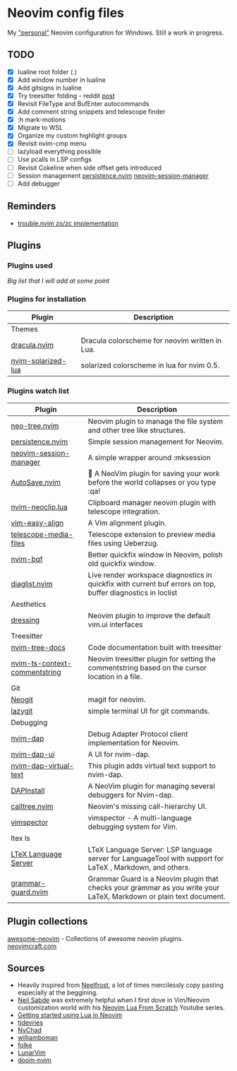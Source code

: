 # Neovim config files
My ["personal"](#sources) Neovim configuration for Windows.
Still a work in progress.

## TODO
- [x] lualine root folder (.)
- [x] Add window number in lualine
- [x] Add gitsigns in lualine
- [x] Try treesitter folding - reddit [post](https://www.reddit.com/r/neovim/comments/psl8rq/sexy_folds/)
- [x] Revisit FileType and BufEnter autocommands
- [x] Add comment string snippets and telescope finder
- [x] :h mark-motions
- [x] Migrate to WSL
- [x] Organize my custom highlight groups
- [x] Revisit nvim-cmp menu
- [ ] lazyload everything possible
- [ ] Use pcalls in LSP configs
- [ ] Revisit Cokeline when side offset gets introduced
- [ ] Session management [persistence.nvim](#sm1) [neovim-session-manager](#sm2)
- [ ] Add debugger

## Reminders
- [trouble.nvim zo/zc implementation](https://github.com/folke/trouble.nvim/pull/117)

## Plugins
### Plugins used
*Big list that I will add at some point*

### Plugins for installation
| Plugin                                                                                          | Description                                                                                                                                                       |
| ----------------------------------------------------------------------------------------------- | ----------------------------------------------------------------------------------------------------------------------------------------------------------------- |
| Themes                                                                                          |                                                                                                                                                                   |
| [dracula.nvim](https://github.com/Mofiqul/dracula.nvim)                                         | Dracula colorscheme for neovim written in Lua.                                                                                                                    |
| [nvim-solarized-lua](https://github.com/ishan9299/nvim-solarized-lua)                           | solarized colorscheme in lua for nvim 0.5.                                                                                                                        |

### Plugins watch list
| Plugin                                                                                          | Description                                                                                                                                                       |
| ----------------------------------------------------------------------------------------------- | ----------------------------------------------------------------------------------------------------------------------------------------------------------------- |
| [neo-tree.nvim](https://github.com/nvim-neo-tree/neo-tree.nvim)                                 | Neovim plugin to manage the file system and other tree like structures.                                                                                           |
| <a name=sm1></a>[persistence.nvim](https://github.com/folke/persistence.nvim)                   | Simple session management for Neovim.                                                                                                                             |
| <a name=sm2></a>[neovim-session-manager](https://github.com/Shatur/neovim-session-manager)      | A simple wrapper around :mksession                                                                                                                                |
| [AutoSave.nvim](https://github.com/Pocco81/AutoSave.nvim)                                       | 🦴 A NeoVim plugin for saving your work before the world collapses or you type :qa!                                                                               |
| [nvim-neoclip.lua](https://github.com/AckslD/nvim-neoclip.lua)                                  | Clipboard manager neovim plugin with telescope integration.                                                                                                       |
| [vim-easy-align](https://github.com/junegunn/vim-easy-align)                                    | A Vim alignment plugin.                                                                                                                                           |
| [telescope-media-files](https://github.com/nvim-telescope/telescope-media-files.nvim)           | Telescope extension to preview media files using Ueberzug.                                                                                                        |
| [nvim-bqf](https://github.com/kevinhwang91/nvim-bqf)                                            | Better quickfix window in Neovim, polish old quickfix window.                                                                                                     |
| [diaglist.nvim](https://github.com/onsails/diaglist.nvim)                                       | Live render workspace diagnostics in quickfix with current buf errors on top, buffer diagnostics in loclist                                                       |
| Aesthetics                                                                                      |                                                                                                                                                                   |
| [dressing](https://github.com/stevearc/dressing.nvim)                                           | Neovim plugin to improve the default vim.ui interfaces                                                                                                            |
| Treesitter                                                                                      |                                                                                                                                                                   |
| [nvim-tree-docs](https://github.com/nvim-treesitter/nvim-tree-docs)                             | Code documentation built with treesitter                                                                                                                          |
| [nvim-ts-context-commentstring](https://github.com/JoosepAlviste/nvim-ts-context-commentstring) | Neovim treesitter plugin for setting the commentstring based on the cursor location in a file.                                                                    |
| Git                                                                                             |                                                                                                                                                                   |
| [Neogit](https://github.com/TimUntersberger/neogit)                                             | magit for neovim.                                                                                                                                                 |
| [lazygit](https://github.com/jesseduffield/lazygit)                                             | simple terminal UI for git commands.                                                                                                                              |
| Debugging                                                                                       |                                                                                                                                                                   |
| [nvim-dap](https://github.com/mfussenegger/nvim-dap)                                            | Debug Adapter Protocol client implementation for Neovim.                                                                                                          |
| [nvim-dap-ui](https://github.com/rcarriga/nvim-dap-ui)                                          | A UI for nvim-dap.                                                                                                                                                |
| [nvim-dap-virtual-text](https://github.com/theHamsta/nvim-dap-virtual-text)                     | This plugin adds virtual text support to nvim-dap.                                                                                                                |
| [DAPInstall](https://github.com/Pocco81/DAPInstall.nvim)                                        | A NeoVim plugin for managing several debuggers for Nvim-dap.                                                                                                      |
| [calltree.nvim](https://github.com/ldelossa/calltree.nvim)                                      | Neovim's missing call-hierarchy UI.                                                                                                                               |
| [vimspector](https://github.com/puremourning/vimspector)                                        | vimspector - A multi-language debugging system for Vim.                                                                                                           |
| ltex ls                                                                                         |                                                                                                                                                                   |
| [LTeX Language Server](https://github.com/valentjn/ltex-ls)                                     | LTeX Language Server: LSP language server for LanguageTool with support for LaTeX , Markdown, and others.                                                         |
| [grammar-guard.nvim](https://github.com/brymer-meneses/grammar-guard.nvim)                      | Grammar Guard is a Neovim plugin that checks your grammar as you write your LaTeX, Markdown or plain text document.                                               |

## Plugin collections
[awesome-neovim](https://github.com/rockerBOO/awesome-neovim) - Collections of awesome neovim plugins.
[neovimcraft.com](https://neovimcraft.com/)

## <a name="sources"></a>Sources
- Heavily inspired from [Neelfrost](https://github.com/Neelfrost/dotfiles), a lot of times mercilessly copy pasting especially at the beggining.
- [Neil Sabde](https://github.com/VapourNvim/VapourNvim) was extremely helpful when I first dove in Vim/Neovim customization world with his [Neovim Lua From Scratch](https://www.youtube.com/playlist?list=PLPDVgSbOnt7LXQ8DTzu37UwCpA0elyD0V) Youtube series.
- [Getting started using Lua in Neovim](https://github.com/nanotee/nvim-lua-guide)
- [tjdevries](https://github.com/tjdevries/config_manager/tree/master/xdg_config/nvim)
- [NvChad](https://github.com/NvChad/NvChad)
- [williamboman](https://github.com/williamboman/nvim-config)
- [folke](https://github.com/folke/dot/tree/master/config/nvim)
- [LunarVim](https://github.com/LunarVim/LunarVim)
- [doom-nvim](https://github.com/NTBBloodbath/doom-nvim)
